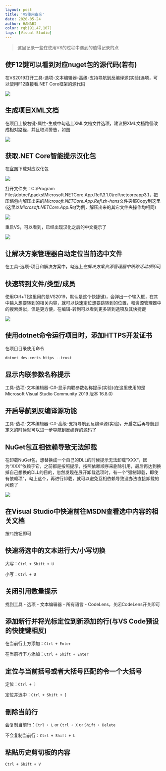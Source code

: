 ```yaml
---
layout: post
title: 'VS使用备忘'
date: 2020-05-24
author: HANABI
color: rgb(91,47,107)
tags: [Visual Studio]
---
```

> 这里记录一些在使用VS的过程中遇到的值得记录的点

## 使F12键可以看到对应nuget包的源代码(若有)

在VS2019打开工具-选项-文本编辑器-高级-支持导航到反编译源(实验)选项，可以使用F12直接看.NET Core框架的源代码

![](/assets/img/dotnetcore-2.jpg)



## 生成项目XML文档

在项目上按右键-属性-生成中勾选上XML文档文件选项，建议把XML文档路径改成相对路径，并且取消警告，如图

![](/assets/img/vs-3.jpg)



## 获取.NET Core智能提示汉化包

在[官网](https://dotnet.microsoft.com/download/dotnet-core/intellisense)下载对应汉化包

![](/assets/img/vs-4.jpg)

打开文件夹：C:\Program Files\dotnet\packs\Microsoft.NETCore.App.Ref\3.1.0\ref\netcoreapp3.1，把压缩包内解压出来的*Microsoft.NETCore.App.Ref\zh-hans*文件夹都Copy到这里(这里以*Microsoft.NETCore.App.Ref*为例，解压出来的其它文件夹操作均相同)

![](/assets/img/vs-5.jpg)



重启VS，可以看到，已经出现汉化之后的中文提示了

![](/assets/img/vs-6.jpg)



## 让解决方案管理器自动定位当前选中文件

在工具-选项-项目和解决方案中，勾选上*在解决方案资源管理器中跟踪活动项*即可



## 快速转到文件/类型/成员

使用Ctrl+T(这里用的是VS2019，默认是这个快捷键)，会弹出一个输入框，在其中输入想要转到的相关内容，就可以快速定位想要跳转到的位置，和资源管理器中的搜索类似，但是更方便，在编辑-转到可以看到更多转到选项及其快捷键

![](/assets/img/vs-12.png)



## 使用dotnet命令运行项目时，添加HTTPS开发证书

在项目目录使用命令

```powershell
dotnet dev-certs https --trust
```



## 显示内联参数名称提示

工具-选项-文本编辑器-C#-显示内联参数名称提示(实验)(在这里使用的是Microsoft Visual Studio Community 2019 版本 16.8.0)



## 开启导航到反编译源功能

工具-选项-文本编辑器-C#-高级-支持导航到反编译源(实验)，开启之后再导航到定义的时候就可以进一步导航到反编译的源码了



## NuGet包互相依赖导致无法卸载

在卸载NuGet包，想替换成一个自己的DLL的时候提示无法卸载“XXX“，因为“XXX”依赖于它，之前都是按照提示，按照依赖顺序来删除引用，最后再达到换掉自己想换的DLL的目的，忽然发现在展开卸载选项时，有一个"强制卸载，即使有依赖项"，勾上这个，再进行卸载，就可以避免互相依赖导致没办法直接卸载的问题了

![](/assets/img/NuGet-1.JPG)



## 在Visual Studio中快速前往MSDN查看选中内容的相关文档

按`F1`按钮即可

## 快速将选中的文本进行大/小写切换

大写：`Ctrl + Shift + U`

小写：`Ctrl + U`


## 关闭引用数量提示

找到工具 - 选项 - 文本编辑器 - 所有语言 - CodeLens，关闭CodeLens开关即可

## 添加新行并将光标定位到新添加的行(与VS Code预设的快捷键相反)

在当前行上方添加：`Ctrl + Enter`

在当前行下方添加：`Ctrl + Shift + Enter`

## 定位与当前括号或者大括号匹配的令一个大括号

定位：`Ctrl + ]`

定位并选中：`Ctrl + Shift + ]`

## 刪除当前行

会复制当前行：`Ctrl + L` or `Ctrl + X` or `Shift + Delete` 

不会复制当前行：`Ctrl + Shift + L`

## 粘贴历史剪切板的内容

`Ctrl + Shift + V`